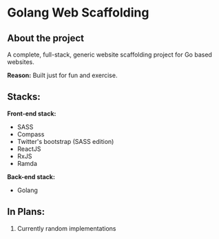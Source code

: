# Golang Web Scaffolding

## About the project
A complete, full-stack, generic website scaffolding project for Go based websites.

**Reason:** Built just for fun and exercise.

## Stacks:

**Front-end stack:**
* SASS
* Compass 
* Twitter's bootstrap (SASS edition)
* ReactJS
* RxJS
* Ramda

**Back-end stack:**
* Golang

## In Plans:
1. Currently random implementations 
